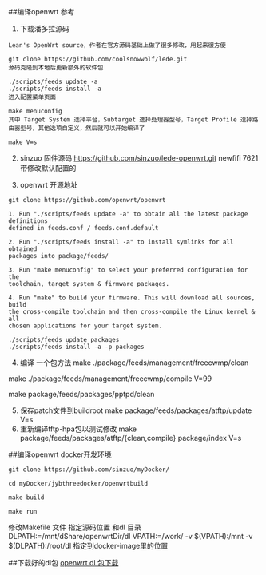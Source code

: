 ##编译openwrt 
参考 

1. 下载潘多拉源码 
```
Lean's OpenWrt source，作者在官方源码基础上做了很多修改，用起来很方便

git clone https://github.com/coolsnowwolf/lede.git
源码克隆到本地后更新额外的软件包

./scripts/feeds update -a
./scripts/feeds install -a
进入配置菜单页面

make menuconfig
其中 Target System 选择平台，Subtarget 选择处理器型号，Target Profile 选择路由器型号，其他选项自定义，然后就可以开始编译了

make V=s
```

2. sinzuo 固件源码 
https://github.com/sinzuo/lede-openwrt.git newfifi 7621带修改默认配置的

3. openwrt 开源地址
```
git clone https://github.com/openwrt/openwrt

1. Run "./scripts/feeds update -a" to obtain all the latest package definitions
defined in feeds.conf / feeds.conf.default

2. Run "./scripts/feeds install -a" to install symlinks for all obtained
packages into package/feeds/

3. Run "make menuconfig" to select your preferred configuration for the
toolchain, target system & firmware packages.

4. Run "make" to build your firmware. This will download all sources, build
the cross-compile toolchain and then cross-compile the Linux kernel & all
chosen applications for your target system.

./scripts/feeds update packages
./scripts/feeds install -a -p packages
```

4. 编译 一个包方法
make ./package/feeds/management/freecwmp/clean

make ./package/feeds/management/freecwmp/compile V=99 

make package/feeds/packages/pptpd/clean

5. 保存patch文件到buildroot
    make package/feeds/packages/atftp/update V=s
6. 重新编译tftp-hpa包以测试修改
    make package/feeds/packages/atftp/{clean,compile} package/index V=s


##编译openwrt docker开发环境
```
git clone https://github.com/sinzuo/myDocker/

cd myDocker/jybthreedocker/openwrtbuild

make build 

make run

```
修改Makefile 文件 指定源码位置  和dl 目录
DLPATH:=/mnt/dShare/openwrtDir/dl
VPATH:=/work/
-v $(VPATH):/mnt -v $(DLPATH):/root/dl  指定到docker-image里的位置

##下载好的dl包
[openwrt dl 包下载](http://qq.sinzuo.com:9091/openwrt/openwrt-dl.vmdk)
